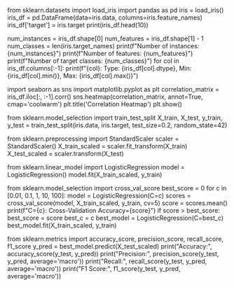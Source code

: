 from sklearn.datasets import load_iris import pandas as pd iris = load_iris() iris_df = pd.DataFrame(data=iris.data, columns=iris.feature_names) iris_df['target'] = iris.target print(iris_df.head(10))

num_instances = iris_df.shape[0] num_features = iris_df.shape[1] - 1 num_classes = len(iris.target_names) print(f"Number of instances: {num_instances}") print(f"Number of features: {num_features}") print(f"Number of target classes: {num_classes}") for col in iris_df.columns[:-1]: print(f"{col}: Type: {iris_df[col].dtype}, Min: {iris_df[col].min()}, Max: {iris_df[col].max()}")

import seaborn as sns import matplotlib.pyplot as plt correlation_matrix = iris_df.iloc[:, :-1].corr() sns.heatmap(correlation_matrix, annot=True, cmap='coolwarm') plt.title('Correlation Heatmap') plt.show()

from sklearn.model_selection import train_test_split X_train, X_test, y_train, y_test = train_test_split(iris.data, iris.target, test_size=0.2, random_state=42)

from sklearn.preprocessing import StandardScaler scaler = StandardScaler() X_train_scaled = scaler.fit_transform(X_train) X_test_scaled = scaler.transform(X_test)

from sklearn.linear_model import LogisticRegression model = LogisticRegression() model.fit(X_train_scaled, y_train)

from sklearn.model_selection import cross_val_score best_score = 0 for c in [0.01, 0.1, 1, 10, 100]: model = LogisticRegression(C=c) scores = cross_val_score(model, X_train_scaled, y_train, cv=5) score = scores.mean() print(f"C={c}: Cross-Validation Accuracy={score}") if score > best_score: best_score = score best_c = c best_model = LogisticRegression(C=best_c) best_model.fit(X_train_scaled, y_train)


from sklearn.metrics import accuracy_score, precision_score, recall_score, f1_score y_pred = best_model.predict(X_test_scaled) print("Accuracy:", accuracy_score(y_test, y_pred)) print("Precision:", precision_score(y_test, y_pred, average='macro')) print("Recall:", recall_score(y_test, y_pred, average='macro')) print("F1 Score:", f1_score(y_test, y_pred, average='macro'))

